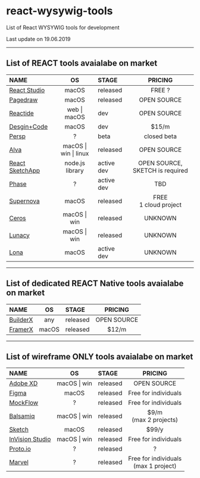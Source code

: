 # react-wysywig-tools
List of React WYSYWIG tools for development

Last update on 19.06.2019

---

## List of REACT tools avaialabe on market
| NAME                                                 |          OS           | STAGE      |             PRICING             |
|:-----------------------------------------------------|:---------------------:|:-----------|:-------------------------------:|
| [React Studio]()                                     |         macOS         | released   |             FREE ?              |
| [Pagedraw](https://github.com/Pagedraw/pagedraw)     |         macOS         | released   |           OPEN SOURCE           |
| [Reactide](https://github.com/reactide/reactide)     |     web \| macOS      | dev        |           OPEN SOURCE           |
| [Desgin+Code](https://designcode.io/react/)          |         macOS         | dev        |              $15/m              |
| [Persp](https://persp.info/persP-beta)               |           ?           | beta       |           closed beta           |
| [Alva](https://meetalva.io/)                         | macOS \| win \| linux | released   |           OPEN SOURCE           |
| [React SketchApp](http://airbnb.io/react-sketchapp/) |    node.js library    | active dev | OPEN SOURCE, SKETCH is required |
| [Phase](https://phase.com/)                          |           ?           | active dev |               TBD               |
| [Supernova](https://supernova.io/download)           |         macOS         | released   |   FREE <br/> 1 cloud project    |
| [Ceros](https://www.ceros.com/platform/studio/)      |     macOS \| win      | released   |             UNKNOWN             |
| [Lunacy](https://icons8.com/lunacy)                  |     macOS \| win      | released   |             UNKNOWN             |
| [Lona](https://github.com/airbnb/Lona)               |         macOS         | active dev |             UNKNOWN             |

---

## List of dedicated REACT Native tools avaialabe on market
| NAME                                    |  OS   | STAGE    |   PRICING   |
|:----------------------------------------|:-----:|:---------|:-----------:|
| [BuilderX](https://https://builderx.io) |  any  | released | OPEN SOURCE |
| [FramerX](https://www.framer.com)       | macOS | released |    $12/m    |
---

## List of wireframe ONLY tools avaialabe on market
| NAME                                           |      OS      | STAGE    |                  PRICING                   |
|:-----------------------------------------------|:------------:|:---------|:------------------------------------------:|
| [Adobe XD](https://adobe.com/products/xd.html) | macOS \| win | released |                OPEN SOURCE                 |
| [Figma](https://www.figma.com)                 |    macOS     | released |            Free for individuals            |
| [MockFlow](https://www.mockflow.com/)          |      ?       | released |            Free for individuals            |
| [Balsamiq](https://balsamiq.com)               | macOS \| win | released |        $9/m<br/>  (max 2 projects)         |
| [Sketch](https://www.sketch.com/)              |    macOS     | released |                   $99/y                    |
| [InVision Studio](https://www.invisionapp.com) | macOS \| win | released |            Free for individuals            |
| [Proto.io](https://proto.io/)                  |      ?       | released |                     ?                      |
| [Marvel](https://marvelapp.com/)               |      ?       | released | Free for individuals <br/> (max 1 project) |